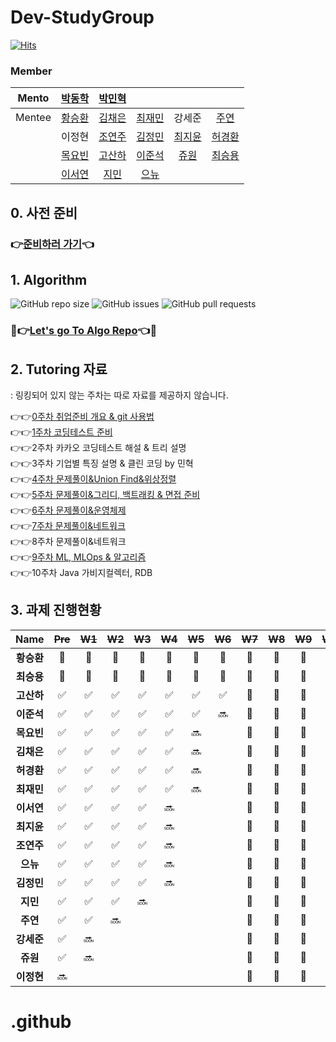 # Dev-StudyGroup

[![Hits](https://hits.seeyoufarm.com/api/count/incr/badge.svg?url=https%3A%2F%2Fgithub.com%2FDev-StudyGroup&count_bg=%235B5A59&title_bg=%23716A6A&icon=github.svg&icon_color=%23000000&title=Github&edge_flat=false)](https://hits.seeyoufarm.com)

### Member

|Mento|[박동학](https://github.com/DonghakPark)|[박민혁](https://github.com/m1nnh)||||
|:---:|:---:|:---:|:---:|:---:|:---:|
|Mentee|[황승환](https://github.com/xx0hn)|[김채은](https://github.com/chchaeun) |[최재민](https://github.com/dku19jam) |강세준|[주연](https://github.com/keamjyn) |
| | 이정현 |[조연주](https://github.com/wormjoo)|[김정민](https://github.com/JeongMin-98) |[최지윤](https://github.com/J1Yun)|[허경환](https://github.com/hkh1284) |
| | [목요빈](https://github.com/yobinmok) |[고산하](https://github.com/headF1rst) |[이준석](https://github.com/juy4556)  | [쥬원](https://github.com/dwd9999) |[최승용](https://github.com/SeungYongChoi) |
| | [이서연](https://github.com/sylee723)  |[지민](https://github.com/ji-mango) |[으뉴](https://github.com/ChunEunyu)  | | |

## 0. 사전 준비

### 👉[준비하러 가기](https://github.com/Dev-StudyGroup/.github/blob/main/Pre_Week.md)👈

## 1. Algorithm 

![GitHub repo size](https://img.shields.io/github/repo-size/Dev-StudyGroup/Algorithm)
![GitHub issues](https://img.shields.io/github/issues/Dev-StudyGroup/Algorithm)
![GitHub pull requests](https://img.shields.io/github/issues-pr/Dev-StudyGroup/Algorithm)

### 💯👉[Let's go To Algo Repo](https://github.com/Dev-StudyGroup/Algorithm)👈💯

## 2. Tutoring 자료
: 링킹되어 있지 않는 주차는 따로 자료를 제공하지 않습니다.

👉👉[0주차 취업준비 개요 & git 사용법](https://github.com/Dev-StudyGroup/Tutoring/blob/main/1.Introduction%26git.pdf)  
👉👉[1주차 코딩테스트 준비](https://github.com/Dev-StudyGroup/Tutoring/blob/main/2.Coding%20Test.pdf)  
👉👉2주차 카카오 코딩테스트 해설 & 트리 설명  
👉👉3주차 기업별 특징 설명 & 클린 코딩 by 민혁  
👉👉[4주차 문제풀이&Union Find&위상정렬](https://github.com/Dev-StudyGroup/Tutoring/blob/main/4.%20union%20find%2C%20%EC%9C%84%EC%83%81%EC%A0%95%EB%A0%AC.pptx)  
👉👉[5주차 문제풀이&그리디, 백트래킹 & 면접 준비](https://github.com/Dev-StudyGroup/Tutoring/blob/main/5-1.%20%EC%95%8C%EA%B3%A0%EB%A6%AC%EC%A6%98%20-%20%EB%B0%B0%ED%8F%AC%EC%9A%A9.pdf)  
👉👉[6주차 문제풀이&운영체제](https://github.com/Dev-StudyGroup/Tutoring/blob/main/6.%20%EC%95%8C%EA%B3%A0%EB%A6%AC%EC%A6%98%2C%20%EC%9A%B4%EC%98%81%EC%B2%B4%EC%A0%9C.pdf)  
👉👉[7주차 문제풀이&네트워크](https://github.com/Dev-StudyGroup/Tutoring/blob/main/7.%20%EC%95%8C%EA%B3%A0%EB%A6%AC%EC%A6%98%2C%20%EC%9A%B4%EC%98%81%EC%B2%B4%EC%A0%9C%2C%20%EB%84%A4%ED%8A%B8%EC%9B%8C%ED%81%AC%20-%20%EB%B0%B0%ED%8F%AC%EC%9A%A9.pdf)  
👉👉8주차 문제풀이&네트워크  
👉👉[9주차 ML, MLOps & 알고리즘](https://github.com/Dev-StudyGroup/Tutoring/blob/main/9.%20%EB%B6%84%EC%84%9D%2C%20%EC%95%8C%EA%B3%A0%EB%A6%AC%EC%A6%98.pdf)  
👉👉10주차 Java 가비지컬렉터, RDB  

## 3. 과제 진행현황

|    Name    | ~~Pre~~ | ~~W1~~ | ~~W2~~ | ~~W3~~ | ~~W4~~ | ~~W5~~ | ~~W6~~ | ~~W7~~ |  ~~W8~~   |  ~~W9~~   |  ~~W10~~  |
| :--------: | :-----: | :----: | :----: | :----: | :----: | :----: | :----: | :----: | :---: | :---: | :---: |
| **황승환** |    🎉    |   🎉    |   🎉    |   🎉    |   🎉    |   🎉    |   🎉    |   🎉    |   🎉   |   🎉   |   🎉   |  
| **최승용** |    🎉    |   🎉    |   🎉    |   🎉    |   🎉    |   🎉    |   🎉    |   🎉    |   🎉   |   🎉   |   🎉   |  
| **고산하** |    ✅    |   ✅    |   ✅    |   ✅    |   ✅    |   ✅    |   ✅    |   💯   |  💯     |     💯  |   💯    | 
| **이준석** |    ✅    |   ✅    |   ✅    |   ✅    |   ✅    |   ✅    |   🔜    |  💯   |  💯     |     💯  |   💯    |
| **목요빈** |    ✅    |   ✅    |   ✅    |   ✅    |   ✅    |   🔜    |        |     💯   |  💯     |     💯  |   💯    |
| **김채은** |    ✅    |   ✅    |   ✅    |   ✅    |   ✅    |   🔜    |        |     💯   |  💯     |     💯  |   💯    | 
| **허경환** |    ✅    |   ✅    |   ✅    |   ✅    |   ✅    |   🔜    |        |      💯   |  💯     |     💯  |   💯    |
| **최재민** |    ✅    |   ✅    |   ✅    |   ✅    |   ✅    |   🔜    |        |    💯   |  💯     |     💯  |   💯    |  
| **이서연** |    ✅    |   ✅    |   ✅    |   ✅    |   🔜    |        |        |    💯   |  💯     |     💯  |   💯    | 
| **최지윤** |    ✅    |   ✅    |   ✅    |   ✅    |   🔜    |        |        |    💯   |  💯     |     💯  |   💯    |  
| **조연주** |    ✅    |   ✅    |   ✅    |   ✅    |   🔜    |        |        |      💯   |  💯     |     💯  |   💯    |   
|  **으뉴**  |    ✅    |   ✅    |   ✅    |   ✅    |   🔜    |        |      |  💯   |  💯     |     💯  |   💯    |     
| **김정민** |    ✅    |   ✅    |   ✅    |   ✅    |   🔜    |        |        |        💯   |  💯     |     💯  |   💯    |  
|  **지민**  |    ✅    |   ✅    |   ✅    |   🔜    |        |        |        |        💯   |  💯     |     💯  |   💯    |   
|  **주연**  |    ✅    |   ✅    |   🔜    |        |        |        |        |         💯   |  💯     |     💯  |   💯    |   
| **강세준** |    ✅    |   🔜    |        |        |        |        |        |        💯   |  💯     |     💯  |   💯    |      
|  **쥬원**  |    ✅    |   🔜    |        |        |        |        |        |        💯   |  💯     |     💯  |   💯    |  
| **이정현** |    🔜    |        |        |        |        |        |        |        💯   |  💯     |     💯  |   💯    |


# .github
